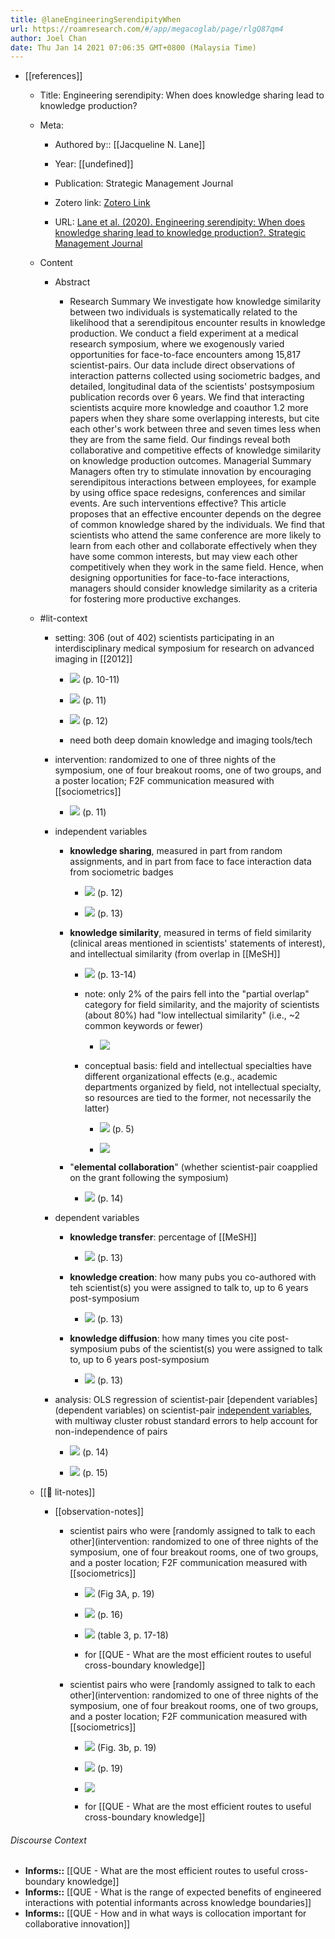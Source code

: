 ```yaml
---
title: @laneEngineeringSerendipityWhen
url: https://roamresearch.com/#/app/megacoglab/page/rlgQ87qm4
author: Joel Chan
date: Thu Jan 14 2021 07:06:35 GMT+0800 (Malaysia Time)
---
```


- [[references]]

    - Title: Engineering serendipity: When does knowledge sharing lead to knowledge production?

    - Meta:

        - Authored by:: [[Jacqueline N. Lane]]

        - Year: [[undefined]]

        - Publication: Strategic Management Journal

        - Zotero link: [Zotero Link](zotero://select/items/1_Z63CP9ZH)

        - URL: [Lane et al. (2020). Engineering serendipity: When does knowledge sharing lead to knowledge production?. Strategic Management Journal](https://onlinelibrary.wiley.com/doi/abs/10.1002/smj.3256)

    - Content

        - Abstract

            - Research Summary We investigate how knowledge similarity between two individuals is systematically related to the likelihood that a serendipitous encounter results in knowledge production. We conduct a field experiment at a medical research symposium, where we exogenously varied opportunities for face-to-face encounters among 15,817 scientist-pairs. Our data include direct observations of interaction patterns collected using sociometric badges, and detailed, longitudinal data of the scientists' postsymposium publication records over 6 years. We find that interacting scientists acquire more knowledge and coauthor 1.2 more papers when they share some overlapping interests, but cite each other's work between three and seven times less when they are from the same field. Our findings reveal both collaborative and competitive effects of knowledge similarity on knowledge production outcomes. Managerial Summary Managers often try to stimulate innovation by encouraging serendipitous interactions between employees, for example by using office space redesigns, conferences and similar events. Are such interventions effective? This article proposes that an effective encounter depends on the degree of common knowledge shared by the individuals. We find that scientists who attend the same conference are more likely to learn from each other and collaborate effectively when they have some common interests, but may view each other competitively when they work in the same field. Hence, when designing opportunities for face-to-face interactions, managers should consider knowledge similarity as a criteria for fostering more productive exchanges.

    - #lit-context

        - setting: 306 (out of 402) scientists participating in an interdisciplinary medical symposium for research on advanced imaging in [[2012]]

            - ![](https://firebasestorage.googleapis.com/v0/b/firescript-577a2.appspot.com/o/imgs%2Fapp%2Fmegacoglab%2F3U2_KD2S75.png?alt=media&token=4a8c30e7-ca7d-4abe-a9ac-bd179abd9913) (p. 10-11)

            - ![](https://firebasestorage.googleapis.com/v0/b/firescript-577a2.appspot.com/o/imgs%2Fapp%2Fmegacoglab%2F8Y01f0uh8E.png?alt=media&token=cdd09aa6-c22f-4543-a438-e1fd6d024c8e) (p. 11)

            - ![](https://firebasestorage.googleapis.com/v0/b/firescript-577a2.appspot.com/o/imgs%2Fapp%2Fmegacoglab%2FpwvKcN3gLj.png?alt=media&token=0dbcb0c9-33cf-4ee1-a2fd-0d1d692e559b) (p. 12)

            - need both deep domain knowledge and imaging tools/tech

        - intervention: randomized to one of three nights of the symposium, one of four breakout rooms, one of two groups, and a poster location; F2F communication measured with [[sociometrics]]

            - ![](https://firebasestorage.googleapis.com/v0/b/firescript-577a2.appspot.com/o/imgs%2Fapp%2Fmegacoglab%2F8Y01f0uh8E.png?alt=media&token=cdd09aa6-c22f-4543-a438-e1fd6d024c8e) (p. 11)

        - independent variables

            - **knowledge sharing**, measured in part from random assignments, and in part from face to face interaction data from sociometric badges

                - ![](https://firebasestorage.googleapis.com/v0/b/firescript-577a2.appspot.com/o/imgs%2Fapp%2Fmegacoglab%2FpwvKcN3gLj.png?alt=media&token=0dbcb0c9-33cf-4ee1-a2fd-0d1d692e559b) (p. 12)

                - ![](https://firebasestorage.googleapis.com/v0/b/firescript-577a2.appspot.com/o/imgs%2Fapp%2Fmegacoglab%2FB0gWGXYLTg.png?alt=media&token=752b8997-5919-41f2-868a-fbd6816f5c94) (p. 13)

            - **knowledge similarity**, measured in terms of field similarity (clinical areas mentioned in scientists' statements of interest), and intellectual similarity (from overlap in [[MeSH]]

                - ![](https://firebasestorage.googleapis.com/v0/b/firescript-577a2.appspot.com/o/imgs%2Fapp%2Fmegacoglab%2FiYqAyKGdJU.png?alt=media&token=02958e2e-b6a0-40f4-9689-c8ce27563fcc) (p. 13-14)

                - note: only 2% of the pairs fell into the "partial overlap" category for field similarity, and the majority of scientists (about 80%) had "low intellectual similarity" (i.e., ~2 common keywords or fewer)

                    - ![](https://firebasestorage.googleapis.com/v0/b/firescript-577a2.appspot.com/o/imgs%2Fapp%2Fmegacoglab%2FWLX9T_v4F8.png?alt=media&token=5c643b82-601a-481c-af05-5a78adf94a70)

                - conceptual basis: field and intellectual specialties have different organizational effects (e.g., academic departments organized by field, not intellectual specialty, so resources are tied to the former, not necessarily the latter)

                    - ![](https://firebasestorage.googleapis.com/v0/b/firescript-577a2.appspot.com/o/imgs%2Fapp%2Fmegacoglab%2FiEBgV-II1O.png?alt=media&token=0c2f6139-20a3-4886-8d30-7f4e6e295edc) (p. 5)

                    - ![](https://firebasestorage.googleapis.com/v0/b/firescript-577a2.appspot.com/o/imgs%2Fapp%2Fmegacoglab%2F1CF4Kp2sie.png?alt=media&token=bea4d263-212d-49a4-a226-19209cfe0025)

            - "**elemental collaboration**" (whether scientist-pair coapplied on the grant following the symposium)

                - ![](https://firebasestorage.googleapis.com/v0/b/firescript-577a2.appspot.com/o/imgs%2Fapp%2Fmegacoglab%2FvnGDOL1_K9.png?alt=media&token=baae2d4d-2241-43d8-aaf7-fc0289dfdfa2) (p. 14)

        - dependent variables

            - **knowledge transfer**: percentage of [[MeSH]]

                - ![](https://firebasestorage.googleapis.com/v0/b/firescript-577a2.appspot.com/o/imgs%2Fapp%2Fmegacoglab%2Fc5GYOAWmOq.png?alt=media&token=94bb94e0-1b06-4cc8-b40b-fd66145e6830) (p. 13)

            - **knowledge creation**: how many pubs you co-authored with teh scientist(s) you were assigned to talk to, up to 6 years post-symposium

                - ![](https://firebasestorage.googleapis.com/v0/b/firescript-577a2.appspot.com/o/imgs%2Fapp%2Fmegacoglab%2FUY4-ptHoNf.png?alt=media&token=8c119962-8221-4e27-9eea-22304eb570a8) (p. 13)

            - **knowledge diffusion**: how many times you cite post-symposium pubs of the scientist(s) you were assigned to talk to, up to 6 years post-symposium

                - ![](https://firebasestorage.googleapis.com/v0/b/firescript-577a2.appspot.com/o/imgs%2Fapp%2Fmegacoglab%2FO8rG0HH0qW.png?alt=media&token=b3fa4961-1841-4bcb-b658-f220a8aa87f2) (p. 13)

        - analysis: OLS regression of scientist-pair [dependent variables](dependent variables) on scientist-pair [independent variables](((0e2tOqDH6))), with multiway cluster robust standard errors to help account for non-independence of pairs

            - ![](https://firebasestorage.googleapis.com/v0/b/firescript-577a2.appspot.com/o/imgs%2Fapp%2Fmegacoglab%2FUYOz5wrZl4.png?alt=media&token=945dcfdc-91bd-46ea-aa0f-366ec0237d20) (p. 14)

            - ![](https://firebasestorage.googleapis.com/v0/b/firescript-577a2.appspot.com/o/imgs%2Fapp%2Fmegacoglab%2FfciHER_rUJ.png?alt=media&token=4f55a6be-b53d-42b0-8579-fdbeeeb52457) (p. 15)

    - [[📝 lit-notes]]

        - [[observation-notes]]

            - scientist pairs who were [randomly assigned to talk to each other](intervention: randomized to one of three nights of the symposium, one of four breakout rooms, one of two groups, and a poster location; F2F communication measured with [[sociometrics]]

                - ![](https://firebasestorage.googleapis.com/v0/b/firescript-577a2.appspot.com/o/imgs%2Fapp%2Fmegacoglab%2FQmpPhIvvj5.png?alt=media&token=5d2e8a76-50a1-45b3-b47c-87973dde3654) (Fig 3A, p. 19)

                - ![](https://firebasestorage.googleapis.com/v0/b/firescript-577a2.appspot.com/o/imgs%2Fapp%2Fmegacoglab%2FwCd9ZpqBFZ.png?alt=media&token=c5c5e0fb-866e-4abc-9822-8d2a1b2a3e75) (p. 16)

                - ![](https://firebasestorage.googleapis.com/v0/b/firescript-577a2.appspot.com/o/imgs%2Fapp%2Fmegacoglab%2FA1P13Z3ZLU.png?alt=media&token=ddbc9a0d-10a5-4567-b9e2-6d2edd3405de) (table 3, p. 17-18)

                - for [[QUE - What are the most efficient routes to useful cross-boundary knowledge]]

            - scientist pairs who were [randomly assigned to talk to each other](intervention: randomized to one of three nights of the symposium, one of four breakout rooms, one of two groups, and a poster location; F2F communication measured with [[sociometrics]]

                - ![](https://firebasestorage.googleapis.com/v0/b/firescript-577a2.appspot.com/o/imgs%2Fapp%2Fmegacoglab%2FeBZFHPZvyU.png?alt=media&token=1cbd442f-e6a1-4359-bb04-759efebc5a3c) (Fig. 3b, p. 19)

                - ![](https://firebasestorage.googleapis.com/v0/b/firescript-577a2.appspot.com/o/imgs%2Fapp%2Fmegacoglab%2FtciufGdPnR.png?alt=media&token=e573e160-6123-4f1b-af27-8221cde36759) (p. 19)

                - ![](https://firebasestorage.googleapis.com/v0/b/firescript-577a2.appspot.com/o/imgs%2Fapp%2Fmegacoglab%2F9h4_ThgwdY.png?alt=media&token=268eed9d-61ed-4505-9ca9-3b2c58259e0d)

                - for [[QUE - What are the most efficient routes to useful cross-boundary knowledge]]

###### Discourse Context

- **Informs::** [[QUE - What are the most efficient routes to useful cross-boundary knowledge]]
- **Informs::** [[QUE - What is the range of expected benefits of engineered interactions with potential informants across knowledge boundaries]]
- **Informs::** [[QUE - How and in what ways is collocation important for collaborative innovation]]
